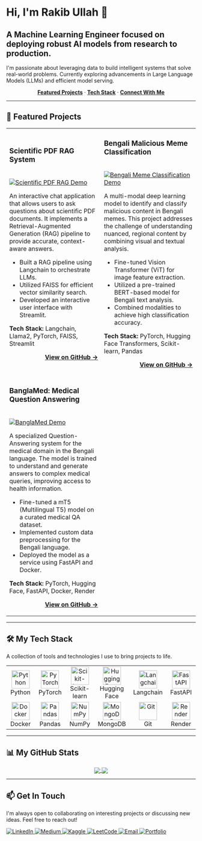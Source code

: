 # Hi, I'm Rakib Ullah 👋

## A Machine Learning Engineer focused on deploying robust AI models from research to production.

I'm passionate about leveraging data to build intelligent systems that solve real-world problems. Currently exploring advancements in Large Language Models (LLMs) and efficient model serving.

<p align="center">
  <a href="#-featured-projects"><strong>Featured Projects</strong></a> ·
  <a href="#-my-tech-stack"><strong>Tech Stack</strong></a> ·
  <a href="#-get-in-touch"><strong>Connect With Me</strong></a>
</p>

---

## 🚀 Featured Projects

<table>
<tr>
<td width="50%">
<h3>Scientific PDF RAG System</h3>
<br/>
<a href="https://github.com/secrakib/Scientific-Pdf-Rag">
<img src="https://raw.githubusercontent.com/secrakib/Scientific-Pdf-Rag/main/demo/Scientific%20Pdf%20RAG.gif" alt="Scientific PDF RAG Demo"/>
</a>
<p>An interactive chat application that allows users to ask questions about scientific PDF documents. It implements a Retrieval-Augmented Generation (RAG) pipeline to provide accurate, context-aware answers.</p>
<ul>
    <li>Built a RAG pipeline using Langchain to orchestrate LLMs.</li>
    <li>Utilized FAISS for efficient vector similarity search.</li>
    <li>Developed an interactive user interface with Streamlit.</li>
</ul>
<p><strong>Tech Stack:</strong> Langchain, Llama2, PyTorch, FAISS, Streamlit</p>
<p align="right">
<a href="https://github.com/secrakib/Scientific-Pdf-Rag"><strong>View on GitHub &rarr;</strong></a>
</p>
</td>
<td width="50%">
<h3>Bengali Malicious Meme Classification</h3>
<br/>
<a href="https://github.com/secrakib/Bengali_Malicious_Memes">
<img src="https://user-images.githubusercontent.com/62477054/225330368-b8ce1c93-9c59-42b7-8742-d6c29b763327.png" alt="Bengali Meme Classification Demo"/>
</a>
<p>A multi-modal deep learning model to identify and classify malicious content in Bengali memes. This project addresses the challenge of understanding nuanced, regional content by combining visual and textual analysis.</p>
<ul>
    <li>Fine-tuned Vision Transformer (ViT) for image feature extraction.</li>
    <li>Utilized a pre-trained BERT-based model for Bengali text analysis.</li>
    <li>Combined modalities to achieve high classification accuracy.</li>
</ul>
<p><strong>Tech Stack:</strong> PyTorch, Hugging Face Transformers, Scikit-learn, Pandas</p>
<p align="right">
<a href="https://github.com/secrakib/Bengali_Malicious_Memes"><strong>View on GitHub &rarr;</strong></a>
</p>
</td>
</tr>
<tr>
<td width="50%">
<h3>BanglaMed: Medical Question Answering</h3>
<br/>
<a href="https://github.com/secrakib/BanglaMed">
<img src="https://user-images.githubusercontent.com/62477054/227909384-5f4b0059-e659-4d64-ab0d-452f1e605d3b.png" alt="BanglaMed Demo"/>
</a>
<p>A specialized Question-Answering system for the medical domain in the Bengali language. The model is trained to understand and generate answers to complex medical queries, improving access to health information.</p>
<ul>
    <li>Fine-tuned a mT5 (Multilingual T5) model on a curated medical QA dataset.</li>
    <li>Implemented custom data preprocessing for the Bengali language.</li>
    <li>Deployed the model as a service using FastAPI and Docker.</li>
</ul>
<p><strong>Tech Stack:</strong> PyTorch, Hugging Face, FastAPI, Docker, Render</p>
<p align="right">
<a href="https://github.com/secrakib/BanglaMed"><strong>View on GitHub &rarr;</strong></a>
</p>
</td>
<td width="50%">
&nbsp;
</td>
</tr>
</table>

---

## 🛠️ My Tech Stack

A collection of tools and technologies I use to bring projects to life.

<table>
  <tr>
    <td align="center" width="120">
      <img src="https://cdn.jsdelivr.net/gh/devicons/devicon/icons/python/python-original.svg" width="48" height="48" alt="Python" />
      <br>Python
    </td>
    <td align="center" width="120">
      <img src="https://cdn.jsdelivr.net/gh/devicons/devicon/icons/pytorch/pytorch-original.svg" width="48" height="48" alt="PyTorch" />
      <br>PyTorch
    </td>
    <td align="center" width="120">
      <img src="https://upload.wikimedia.org/wikipedia/commons/0/05/Scikit_learn_logo_small.svg" width="48" height="48" alt="Scikit-learn" />
      <br>Scikit-learn
    </td>
    <td align="center" width="120">
       <img src="https://cdn.jsdelivr.net/gh/devicons/devicon/icons/huggingface/huggingface-original.svg" width="48" height="48" alt="Hugging Face" />
      <br>Hugging Face
    </td>
    <td align="center" width="120">
      <img src="https://cdn.jsdelivr.net/gh/devicons/devicon/icons/langchain/langchain-original.svg" width="48" height="48" alt="Langchain" />
      <br>Langchain
    </td>
    <td align="center" width="120">
      <img src="https://cdn.jsdelivr.net/gh/devicons/devicon/icons/fastapi/fastapi-original.svg" width="48" height="48" alt="FastAPI" />
      <br>FastAPI
    </td>
  </tr>
  <tr>
    <td align="center" width="120">
      <img src="https://cdn.jsdelivr.net/gh/devicons/devicon/icons/docker/docker-original.svg" width="48" height="48" alt="Docker" />
      <br>Docker
    </td>
    <td align="center" width="120">
      <img src="https://cdn.jsdelivr.net/gh/devicons/devicon/icons/pandas/pandas-original.svg" width="48" height="48" alt="Pandas" />
      <br>Pandas
    </td>
    <td align="center" width="120">
      <img src="https://cdn.jsdelivr.net/gh/devicons/devicon/icons/numpy/numpy-original.svg" width="48" height="48" alt="NumPy" />
      <br>NumPy
    </td>
    <td align="center" width="120">
      <img src="https://cdn.jsdelivr.net/gh/devicons/devicon/icons/mongodb/mongodb-original.svg" width="48" height="48" alt="MongoDB" />
      <br>MongoDB
    </td>
    <td align="center" width="120">
      <img src="https://cdn.jsdelivr.net/gh/devicons/devicon/icons/git/git-original.svg" width="48" height="48" alt="Git" />
      <br>Git
    </td>
    <td align="center" width="120">
      <img src="https://cdn.worldvectorlogo.com/logos/render-2.svg" width="48" height="48" alt="Render" />
      <br>Render
    </td>
  </tr>
</table>

---

## 📊 My GitHub Stats

<p align="center">
  <a href="https://github.com/anuraghazra/github-readme-stats">
    <img align="center" src="https://github-readme-stats.vercel.app/api?username=secrakib&show_icons=true&theme=tokyonight&count_private=true" />
  </a>
  <a href="https://github.com/anuraghazra/github-readme-stats">
    <img align="center" src="https://github-readme-stats.vercel.app/api/top-langs/?username=secrakib&layout=compact&theme=tokyonight" />
  </a>
</p>

---

## 📫 Get In Touch

I'm always open to collaborating on interesting projects or discussing new ideas. Feel free to reach out!

<p align="left">
  <a href="www.linkedin.com/in/rakib-ullah-boom" target="_blank">
    <img src="https://img.shields.io/badge/LinkedIn-0077B5?style=for-the-badge&logo=linkedin&logoColor=white" alt="LinkedIn">
  </a>
  <a href="https://medium.com/@rakibullah" target="_blank">
    <img src="https://img.shields.io/badge/Medium-12100E?style=for-the-badge&logo=medium&logoColor=white" alt="Medium">
  </a>
  <a href="https://www.kaggle.com/rakib ullah" target="_blank">
    <img src="https://img.shields.io/badge/Kaggle-20BEFF?style=for-the-badge&logo=kaggle&logoColor=white" alt="Kaggle">
  </a>
  <a href="https://leetcode.com/rakib ullah/" target="_blank">
    <img src="https://img.shields.io/badge/LeetCode-FFA116?style=for-the-badge&logo=leetcode&logoColor=white" alt="LeetCode">
  </a>
   <a href="mailto:secrakibullah@gmail.com">
    <img src="https://img.shields.io/badge/Email-D14836?style=for-the-badge&logo=gmail&logoColor=white" alt="Email">
  </a>
  <a href="https://your-portfolio-website.com/" target="_blank">
    <img src="https://img.shields.io/badge/Portfolio-255E63?style=for-the-badge&logo=google-chrome&logoColor=white" alt="Portfolio">
  </a>
</p>
